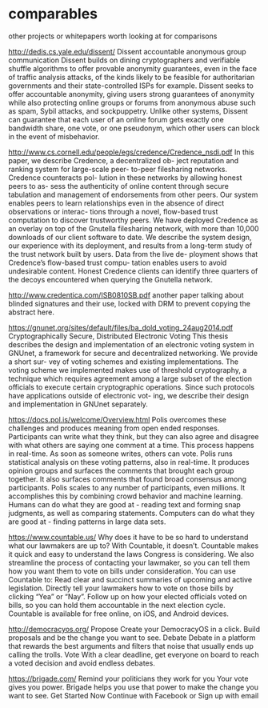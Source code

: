 comparables
===========

other projects or whitepapers worth looking at for comparisons

http://dedis.cs.yale.edu/dissent/
Dissent accountable anonymous group communication
Dissent builds on dining cryptographers and verifiable shuffle algorithms to offer provable anonymity guarantees, even in the face of traffic analysis attacks, of the kinds likely to be feasible for authoritarian governments and their state-controlled ISPs for example.
Dissent seeks to offer accountable anonymity, giving users strong guarantees of anonymity while also protecting online groups or forums from anonymous abuse such as spam, Sybil attacks, and sockpuppetry. Unlike other systems, Dissent can guarantee that each user of an online forum gets exactly one bandwidth share, one vote, or one pseudonym, which other users can block in the event of misbehavior.

http://www.cs.cornell.edu/people/egs/credence/Credence_nsdi.pdf
In this paper, we describe Credence, a decentralized ob- ject reputation and ranking system for large-scale peer- to-peer filesharing networks. Credence counteracts pol- lution in these networks by allowing honest peers to as- sess the authenticity of online content through secure tabulation and management of endorsements from other peers. Our system enables peers to learn relationships even in the absence of direct observations or interac- tions through a novel, flow-based trust computation to discover trustworthy peers. We have deployed Credence as an overlay on top of the Gnutella filesharing network, with more than 10,000 downloads of our client software to date. We describe the system design, our experience with its deployment, and results from a long-term study of the trust network built by users. Data from the live de- ployment shows that Credence’s flow-based trust compu- tation enables users to avoid undesirable content. Honest Credence clients can identify three quarters of the decoys encountered when querying the Gnutella network.

http://www.credentica.com/ISB0810SB.pdf
another paper talking about blinded signatures and their use, locked with DRM to prevent copying the abstract here.

https://gnunet.org/sites/default/files/ba_dold_voting_24aug2014.pdf
Cryptographically Secure, Distributed Electronic Voting
This thesis describes the design and implementation of an electronic voting system in GNUnet, a framework for secure and decentralized networking. We provide a short sur- vey of voting schemes and existing implementations.
The voting scheme we implemented makes use of threshold cryptography, a technique which requires agreement among a large subset of the election officials to execute certain cryptographic operations. Since such protocols have applications outside of electronic vot- ing, we describe their design and implementation in GNUnet separately.

https://docs.pol.is/welcome/Overview.html
Polis overcomes these challenges and produces meaning from open ended responses. Participants can write what they think, but they can also agree and disagree with what others are saying one comment at a time. This process happens in real-time. As soon as someone writes, others can vote.
Polis runs statistical analysis on these voting patterns, also in real-time. It produces opinion groups and surfaces the comments that brought each group together. It also surfaces comments that found broad consensus among participants.
Polis scales to any number of participants, even millions. It accomplishes this by combining crowd behavior and machine learning. Humans can do what they are good at - reading text and forming snap judgments, as well as comparing statements. Computers can do what they are good at - finding patterns in large data sets.

https://www.countable.us/
Why does it have to be so hard to understand what our lawmakers are up to?
With Countable, it doesn’t.
Countable makes it quick and easy to understand the laws Congress is considering. We also streamline the process of contacting your lawmaker, so you can tell them how you want them to vote on bills under consideration.
You can use Countable to:
Read clear and succinct summaries of upcoming and active legislation.
Directly tell your lawmakers how to vote on those bills by clicking “Yea” or “Nay”.
Follow up on how your elected officials voted on bills, so you can hold them accountable in the next election cycle.
Countable is available for free online, on iOS, and Android devices.

http://democracyos.org/
Propose
Create your DemocracyOS in a click. Build proposals and be the change you want to see.
Debate
Debate in a platform that rewards the best arguments and filters that noise that usually ends up calling the trolls.
Vote
With a clear deadline, get everyone on board to reach a voted decision and avoid endless debates.

https://brigade.com/
Remind your politicians they work for you
Your vote gives you power. Brigade helps you use that power to make the change you want to see.
Get Started Now Continue with Facebook or Sign up with email
